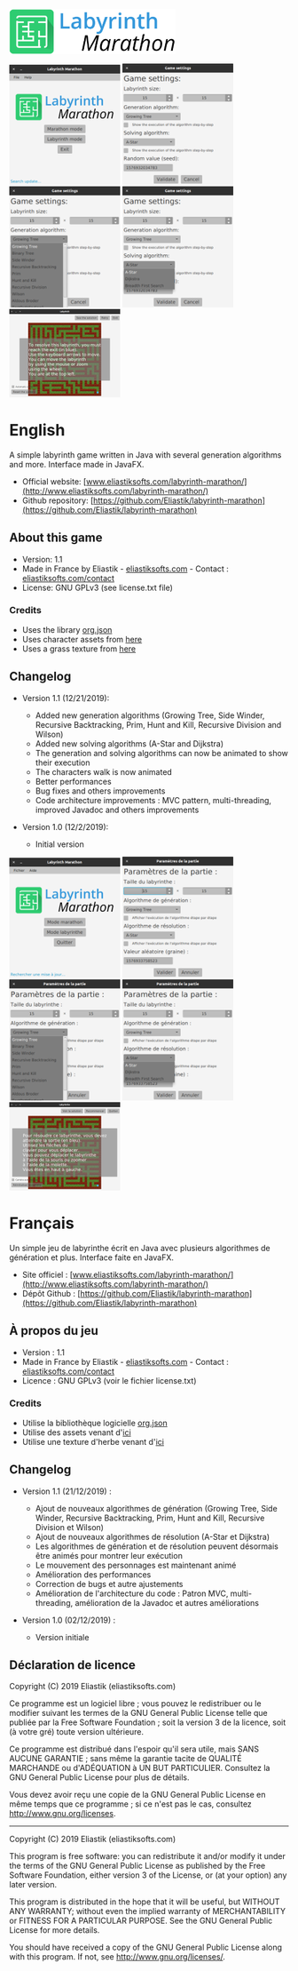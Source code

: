 <img src="https://raw.githubusercontent.com/Eliastik/labyrinth-marathon/master/res/images/logo.png" width="300" alt="Labyrinth Marathon" />
<p><img src="https://raw.githubusercontent.com/Eliastik/labyrinth-marathon/master/screenshot.png" width="200" alt="Screenshot" /> <img src="https://raw.githubusercontent.com/Eliastik/labyrinth-marathon/master/screenshot2.png" width="200" alt="Screenshot 2" /> <img src="https://raw.githubusercontent.com/Eliastik/labyrinth-marathon/master/screenshot3.png" width="200" alt="Screenshot 3" /> <img src="https://raw.githubusercontent.com/Eliastik/labyrinth-marathon/master/screenshot4.png" width="200" alt="Screenshot 4" /> <img src="https://raw.githubusercontent.com/Eliastik/labyrinth-marathon/master/screenshot5.png" width="200" alt="Screenshot 5" /></p>

# English

A simple labyrinth game written in Java with several generation algorithms and more. Interface made in JavaFX.

* Official website: [www.eliastiksofts.com/labyrinth-marathon/](http://www.eliastiksofts.com/labyrinth-marathon/)
* Github repository: [https://github.com/Eliastik/labyrinth-marathon](https://github.com/Eliastik/labyrinth-marathon)

## About this game

* Version: 1.1
* Made in France by Eliastik - [eliastiksofts.com](http://eliastiksofts.com) - Contact : [eliastiksofts.com/contact](http://eliastiksofts.com/contact)
* License: GNU GPLv3 (see license.txt file)

### Credits

* Uses the library [org.json](https://github.com/stleary/JSON-java)
* Uses character assets from [here](https://jd-collier.itch.io/mythril-age-sprites-volume-1)
* Uses a grass texture from [here](https://streak.club/p/27965/redid-the-grass-blocks-by-notapollogising)

## Changelog

* Version 1.1 (12/21/2019):
    - Added new generation algorithms (Growing Tree, Side Winder, Recursive Backtracking, Prim, Hunt and Kill, Recursive Division and Wilson)
    - Added new solving algorithms (A-Star and Dijkstra)
    - The generation and solving algorithms can now be animated to show their execution
    - The characters walk is now animated
    - Better performances
    - Bug fixes and others improvements
    - Code architecture improvements : MVC pattern, multi-threading, improved Javadoc and others improvements

* Version 1.0 (12/2/2019):
    - Initial version
    
<p><img src="https://raw.githubusercontent.com/Eliastik/labyrinth-marathon/master/screenshot_fr.png" width="200" alt="Screenshot" /> <img src="https://raw.githubusercontent.com/Eliastik/labyrinth-marathon/master/screenshot_fr2.png" width="200" alt="Screenshot 2" /> <img src="https://raw.githubusercontent.com/Eliastik/labyrinth-marathon/master/screenshot_fr3.png" width="200" alt="Screenshot 3" /> <img src="https://raw.githubusercontent.com/Eliastik/labyrinth-marathon/master/screenshot_fr4.png" width="200" alt="Screenshot 4" /> <img src="https://raw.githubusercontent.com/Eliastik/labyrinth-marathon/master/screenshot_fr5.png" width="200" alt="Screenshot 5" /></p>

# Français

Un simple jeu de labyrinthe écrit en Java avec plusieurs algorithmes de génération et plus. Interface faite en JavaFX.

* Site officiel : [www.eliastiksofts.com/labyrinth-marathon/](http://www.eliastiksofts.com/labyrinth-marathon/)
* Dépôt Github : [https://github.com/Eliastik/labyrinth-marathon](https://github.com/Eliastik/labyrinth-marathon)

## À propos du jeu

* Version : 1.1
* Made in France by Eliastik - [eliastiksofts.com](http://eliastiksofts.com) - Contact : [eliastiksofts.com/contact](http://eliastiksofts.com/contact)
* Licence : GNU GPLv3 (voir le fichier license.txt)

### Credits

* Utilise la bibliothèque logicielle [org.json](https://github.com/stleary/JSON-java)
* Utilise des assets venant d'[ici](https://jd-collier.itch.io/mythril-age-sprites-volume-1)
* Utilise une texture d'herbe venant d'[ici](https://streak.club/p/27965/redid-the-grass-blocks-by-notapollogising)

## Changelog

* Version 1.1 (21/12/2019) :
    - Ajout de nouveaux algorithmes de génération (Growing Tree, Side Winder, Recursive Backtracking, Prim, Hunt and Kill, Recursive Division et Wilson)
    - Ajout de nouveaux algorithmes de résolution (A-Star et Dijkstra)
    - Les algorithmes de génération et de résolution peuvent désormais être animés pour montrer leur exécution
    - Le mouvement des personnages est maintenant animé
    - Amélioration des performances
    - Correction de bugs et autre ajustements
    - Amélioration de l'architecture du code : Patron MVC, multi-threading, amélioration de la Javadoc et autres améliorations

* Version 1.0 (02/12/2019) :
    - Version initiale

## Déclaration de licence

Copyright (C) 2019 Eliastik (eliastiksofts.com)

Ce programme est un logiciel libre ; vous pouvez le redistribuer ou le modifier suivant les termes de la GNU General Public License telle que publiée par la Free Software Foundation ; soit la version 3 de la licence, soit (à votre gré) toute version ultérieure.

Ce programme est distribué dans l'espoir qu'il sera utile, mais SANS AUCUNE GARANTIE ; sans même la garantie tacite de QUALITÉ MARCHANDE ou d'ADÉQUATION à UN BUT PARTICULIER. Consultez la GNU General Public License pour plus de détails.

Vous devez avoir reçu une copie de la GNU General Public License en même temps que ce programme ; si ce n'est pas le cas, consultez http://www.gnu.org/licenses.

----

Copyright (C) 2019 Eliastik (eliastiksofts.com)

This program is free software: you can redistribute it and/or modify it under the terms of the GNU General Public License as published by the Free Software Foundation, either version 3 of the License, or (at your option) any later version.

This program is distributed in the hope that it will be useful, but WITHOUT ANY WARRANTY; without even the implied warranty of MERCHANTABILITY or FITNESS FOR A PARTICULAR PURPOSE. See the GNU General Public License for more details.

You should have received a copy of the GNU General Public License along with this program. If not, see http://www.gnu.org/licenses/.
